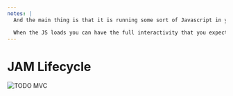```yaml
---
notes: |
  And the main thing is that it is running some sort of Javascript in your browser after it loads the statically generated HTML. And this is one of the reasons why I think that Ember is an amazing choice for building JAM applications, because we've been thinking about this exact lifecycle for a very long time!

  When the JS loads you can have the full interactivity that you expect from a SPA, or one of my favourite benefits is that your subsequent page loads can be instantaneous. Maybe you only download a tiny bit of JSON that represents the next page you clicked and rendering happens in the browser giving lightning fast loading times. Or if you're using something like Ember Data then you might even have the data you need already and the page load can be instantaneous.
---
```


# JAM Lifecycle

![TODO MVC](/images/todo.png)
